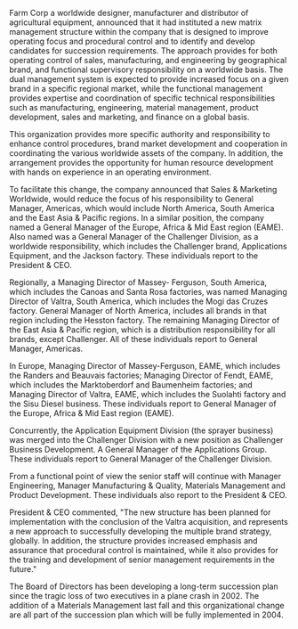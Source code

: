 
Farm Corp a worldwide designer, manufacturer and distributor of agricultural equipment, announced that it had instituted a new matrix management structure within the company that is designed to improve operating focus and procedural control and to identify and develop candidates for succession requirements. The approach provides for both operating control of sales, manufacturing, and engineering by geographical brand, and functional supervisory responsibility on a worldwide basis. The dual management system is expected to provide increased focus on a given brand in a specific regional market, while the functional management provides expertise and coordination of specific technical responsibilities such as manufacturing, engineering, material management, product development, sales and marketing, and finance on a global basis.

This organization provides more specific authority and responsibility to enhance control procedures, brand market development and cooperation in coordinating the various worldwide assets of the company. In addition, the arrangement provides the opportunity for human resource development with hands on experience in an operating environment.

To facilitate this change, the company announced that  Sales & Marketing Worldwide, would reduce the focus of his responsibility to General Manager, Americas, which would include North America, South America and the East Asia & Pacific regions. In a similar position, the company named a General Manager of the Europe, Africa & Mid East region (EAME). Also named was a  General Manager of the Challenger Division, as a worldwide responsibility, which includes the Challenger brand, Applications Equipment, and the Jackson factory. These individuals report to the President & CEO.

Regionally, a Managing Director of Massey- Ferguson, South America, which includes the Canoas and Santa Rosa factories, was named Managing Director of Valtra, South America, which includes the Mogi das Cruzes factory. General Manager of North America, includes all brands in that region including the Hesston factory. The remaining Managing Director of the East Asia & Pacific region, which is a distribution responsibility for all brands, except Challenger. All of these individuals report to General Manager, Americas.

In Europe, Managing Director of Massey-Ferguson, EAME, which includes the Randers and Beauvais factories;  Managing Director of Fendt, EAME, which includes the Marktoberdorf and Baumenheim factories; and  Managing Director of Valtra, EAME, which includes the Suolahti factory and the Sisu Diesel business. These individuals report to General Manager of the Europe, Africa & Mid East region (EAME).

Concurrently, the Application Equipment Division (the sprayer business) was merged into the Challenger Division with a new position as Challenger Business Development. A General Manager of the Applications Group. These individuals report to General Manager of the Challenger Division.

From a functional point of view the senior staff will continue with Manager Engineering, Manager  Manufacturing & Quality, Materials Management and  Product Development. These individuals also report to the President & CEO.

President & CEO commented, "The new structure has been planned for implementation with the conclusion of the Valtra acquisition, and represents a new approach to successfully developing the multiple brand strategy, globally. In addition, the structure provides increased emphasis and assurance that procedural control is maintained, while it also provides for the training and development of senior management requirements in the future."

The Board of Directors has been developing a long-term succession plan since the tragic loss of two executives in a plane crash in 2002. The addition of a Materials Management last fall and this organizational change are all part of the succession plan which will be fully implemented in 2004.